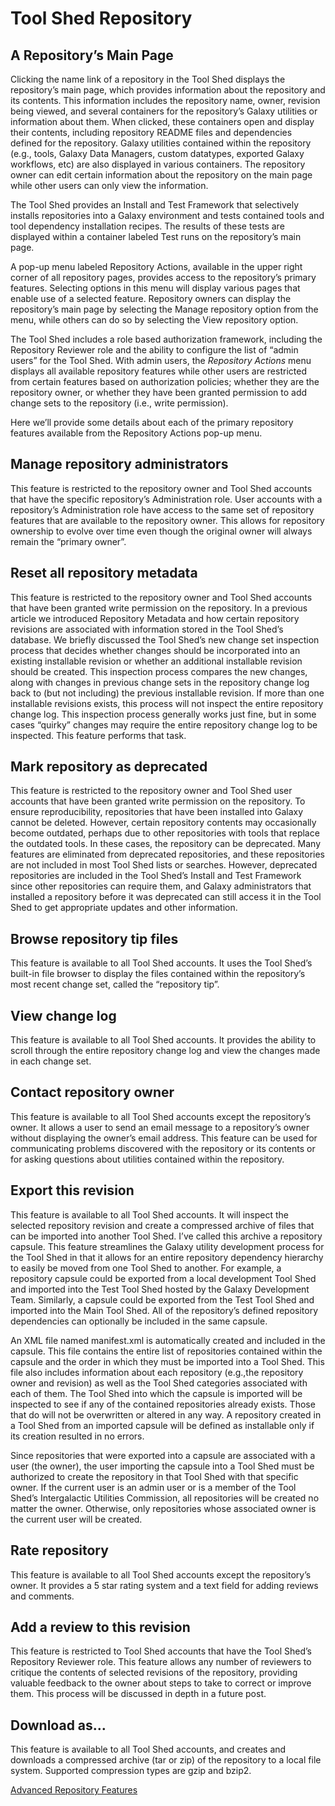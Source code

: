 # Tool Shed Repository

## A Repository’s Main Page

Clicking the name link of a repository in the Tool Shed displays the repository’s main page, which provides information about the repository and its contents.  This information includes the repository name, owner, revision being viewed, and several containers for the repository’s Galaxy utilities or information about them.  When clicked, these containers open and display their contents, including repository README files and dependencies defined for the repository.  Galaxy utilities contained within the repository (e.g., tools, Galaxy Data Managers, custom datatypes, exported Galaxy workflows, etc) are also displayed in various containers.  The repository owner can edit certain information about the repository on the main page while other users can only view the information.

The Tool Shed provides an Install and Test Framework that selectively installs repositories into a Galaxy environment and tests contained tools and tool dependency installation recipes.  The results of these tests are displayed within a container labeled Test runs on the repository’s main page.

A pop-up menu labeled Repository Actions, available in the upper right corner of all repository pages, provides access to the repository’s primary features.  Selecting options in this menu will display various pages that enable use of a selected feature.  Repository owners can display the repository’s main page by selecting the Manage repository option from the menu, while others can do so by selecting the View repository option.

The Tool Shed includes a role based authorization framework, including the Repository Reviewer role and the ability to configure the list of “admin users” for the Tool Shed.  With admin users, the *Repository Actions* menu displays all available repository features while other users are restricted from certain features based on authorization policies; whether they are the repository owner, or whether they have been granted permission to add change sets to the repository (i.e., write permission).

Here we’ll provide some details about each of the primary repository features available from the Repository Actions pop-up menu.

## Manage repository administrators

This feature is restricted to the repository owner and Tool Shed accounts that have the specific repository’s Administration role.  User accounts with a repository’s Administration role have access to the same set of repository features that are available to the repository owner.  This allows for repository ownership to evolve over time even though the original owner will always remain the “primary owner”.

## Reset all repository metadata

This feature is restricted to the repository owner and Tool Shed accounts that have been granted write permission on the repository.  In a previous article we introduced Repository Metadata and how certain repository revisions are associated with information stored in the Tool Shed’s database.  We briefly discussed the Tool Shed’s new change set inspection process that decides whether changes should be incorporated into an existing installable revision or whether an additional installable revision should be created.  This inspection process compares the new changes, along with changes in previous change sets in the repository change log back to (but not including) the previous installable revision.  If more than one installable revisions exists, this process will not inspect the entire repository change log.  This inspection process generally works just fine, but in some cases “quirky” changes may require the entire repository change log to be inspected.  This feature performs that task.

## Mark repository as deprecated

This feature is restricted to the repository owner and Tool Shed user accounts that have been granted write permission on the repository.  To ensure reproducibility, repositories that have been installed into Galaxy cannot be deleted.  However, certain repository contents may occasionally become outdated, perhaps due to other repositories with tools that replace the outdated tools.  In these cases, the repository can be deprecated.  Many features are eliminated from deprecated repositories, and these repositories are not included in most Tool Shed lists or searches.  However, deprecated repositories are included in the Tool Shed’s Install and Test Framework since other repositories can require them, and Galaxy administrators that installed a repository before it was deprecated can still access it in the Tool Shed to get appropriate updates and other information.

## Browse repository tip files

This feature is available to all Tool Shed accounts.  It uses the Tool Shed’s built-in file browser to display the files contained within the repository’s most recent change set, called the “repository tip”.

## View change log

This feature is available to all Tool Shed accounts.  It provides the ability to scroll through the entire repository change log and view the changes made in each change set.

## Contact repository owner

This feature is available to all Tool Shed accounts except the repository’s owner.  It allows a user to send an email message to a repository’s owner without displaying the owner’s email address.  This feature can be used for communicating problems discovered with the repository or its contents or for asking questions about utilities contained within the repository.

## Export this revision

This feature is available to all Tool Shed accounts.  It will inspect the selected repository revision and create a compressed archive of files that can be imported into another Tool Shed.  I’ve called this archive a repository capsule.  This feature streamlines the Galaxy utility development process for the Tool Shed in that it allows for an entire repository dependency hierarchy to easily be moved from one Tool Shed to another.  For example, a repository capsule could be exported from a local development Tool Shed and imported into the Test Tool Shed hosted by the Galaxy Development Team.  Similarly, a capsule could be exported from the Test Tool Shed and imported into the Main Tool Shed.  All of the repository’s defined repository dependencies can optionally be included in the same capsule.

An XML file named manifest.xml is automatically created and included in the capsule.  This file contains the entire list of repositories contained within the capsule and the order in which they must be imported into a Tool Shed.  This file also includes information about each repository (e.g.,the repository owner and revision) as well as the Tool Shed categories associated with each of them.  The Tool Shed into which the capsule is imported will be inspected to see if any of the contained repositories already exists.  Those that do will not be overwritten or altered in any way.  A repository created in a Tool Shed from an imported capsule will be defined as installable only if its creation resulted in no errors.

Since repositories that were exported into a capsule are associated with a user (the owner), the user importing the capsule into a Tool Shed must be authorized to create the repository in that Tool Shed with that specific owner.  If the current user is an admin user or is a member of the Tool Shed’s Intergalactic Utilities Commission, all repositories will be created no matter the owner.  Otherwise, only repositories whose associated owner is the current user will be created.

## Rate repository

This feature is available to all Tool Shed accounts except the repository’s owner.  It provides a 5 star rating system and a text field for adding reviews and comments.

## Add a review to this revision

This feature is restricted to Tool Shed accounts that have the Tool Shed’s Repository Reviewer role.  This feature allows any number of reviewers to critique the contents of selected revisions of the repository, providing valuable feedback to the owner about steps to take to correct or improve them.  This process will be discussed in depth in a future post.

## Download as…

This feature is available to all Tool Shed accounts, and creates and downloads a compressed archive (tar or zip) of the repository to a local file system.  Supported compression types are gzip and bzip2.

[Advanced Repository Features](/src/toolshed/advanced-repository-features/index.md)
